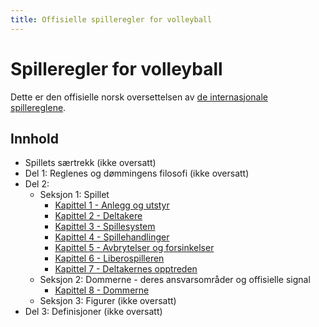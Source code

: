 ```yaml
---
title: Offisielle spilleregler for volleyball
---
```


# Spilleregler for volleyball

Dette er den offisielle norsk oversettelsen av
[de internasjonale spillereglene](https://www.fivb.com/volleyball/the-game/official-volleyball-rules/).

## Innhold

- Spillets særtrekk (ikke oversatt)
- Del 1: Reglenes og dømmingens filosofi (ikke oversatt)
- Del 2:
  - Seksjon 1: Spillet
    - [Kapittel 1 - Anlegg og utstyr](kap1/)
    - [Kapittel 2 - Deltakere](kap2/)
    - [Kapittel 3 - Spillesystem](kap3/)
    - [Kapittel 4 - Spillehandlinger](kap4/)
    - [Kapittel 5 - Avbrytelser og forsinkelser](kap5/)
    - [Kapittel 6 - Liberospilleren](kap6/)
    - [Kapittel 7 - Deltakernes opptreden](kap7/)
  - Seksjon 2: Dommerne - deres ansvarsområder og offisielle signal
    - [Kapittel 8 - Dommerne](kap8/)
  - Seksjon 3: Figurer (ikke oversatt)
- Del 3: Definisjoner (ikke oversatt)
